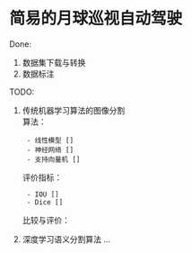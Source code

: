 # 简易的月球巡视自动驾驶

Done:
1. 数据集下载与转换
2. 数据标注

TODO:
1. 传统机器学习算法的图像分割  
    算法：

        - 线性模型 []
        - 神经网络 []
        - 支持向量机 []

    评价指标：

        - IOU []
        - Dice []

    比较与评价：

2. 深度学习语义分割算法
    ...